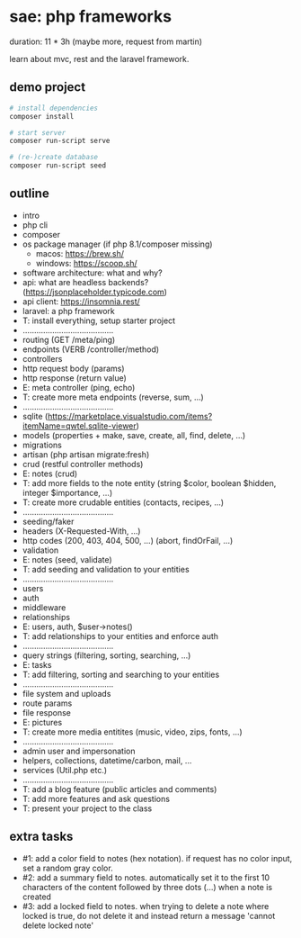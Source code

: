 # sae: php frameworks

duration: 11 * 3h (maybe more, request from martin)

learn about mvc, rest and the laravel framework.

## demo project

```bash
# install dependencies
composer install

# start server
composer run-script serve

# (re-)create database
composer run-script seed
```

## outline

- intro
- php cli
- composer
- os package manager (if php 8.1/composer missing)
    - macos: https://brew.sh/
    - windows: https://scoop.sh/
- software architecture: what and why?
- api: what are headless backends? (https://jsonplaceholder.typicode.com)
- api client: https://insomnia.rest/
- laravel: a php framework
- T: install everything, setup starter project
- ........................................
- routing (GET /meta/ping)
- endpoints (VERB /controller/method)
- controllers
- http request body (params)
- http response (return value)
- E: meta controller (ping, echo)
- T: create more meta endpoints (reverse, sum, ...)
- ........................................
- sqlite (https://marketplace.visualstudio.com/items?itemName=qwtel.sqlite-viewer)
- models (properties + make, save, create, all, find, delete, ...)
- migrations
- artisan (php artisan migrate:fresh)
- crud (restful controller methods)
- E: notes (crud)
- T: add more fields to the note entity (string $color, boolean $hidden, integer $importance, ...)
- T: create more crudable entities (contacts, recipes, ...)
- ........................................
- seeding/faker
- headers (X-Requested-With, ...)
- http codes (200, 403, 404, 500, ...) (abort, findOrFail, ...)
- validation
- E: notes (seed, validate)
- T: add seeding and validation to your entities
- ........................................
- users
- auth
- middleware
- relationships
- E: users, auth, $user->notes()
- T: add relationships to your entities and enforce auth
- ........................................
- query strings (filtering, sorting, searching, ...)
- E: tasks
- T: add filtering, sorting and searching to your entities
- ........................................
- file system and uploads
- route params
- file response
- E: pictures
- T: create more media entitites (music, video, zips, fonts, ...)
- ........................................
- admin user and impersonation
- helpers, collections, datetime/carbon, mail, ...
- services (Util.php etc.)
- ........................................
- T: add a blog feature (public articles and comments)
- T: add more features and ask questions
- T: present your project to the class

## extra tasks

- #1: add a color field to notes (hex notation). if request has no color input, set a random gray color.
- #2: add a summary field  to notes. automatically set it to the first 10 characters of the content followed by three dots (...) when a note is created
- #3: add a locked field to notes. when trying to delete a note where locked is true, do not delete it and instead return a message 'cannot delete locked note'

